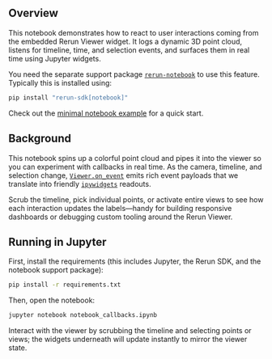 <!--[metadata]
title = "Notebook: viewer callbacks"
tags = ["Notebook", "Interactive", "Callbacks", "3D"]
thumbnail = "https://static.rerun.io/notebook_callbacks_placeholder/8b6d2c9a4b2c37a1baf7826dbf0fef1cb2f6b77d/480w.png"
thumbnail_dimensions = [480, 480]
channel = "main"
-->

## Overview

This notebook demonstrates how to react to user interactions coming from the embedded Rerun Viewer widget. It logs a dynamic 3D point cloud, listens for timeline, time, and selection events, and surfaces them in real time using Jupyter widgets.

You need the separate support package [`rerun-notebook`](https://pypi.org/project/rerun-notebook/) to use this feature. Typically this is installed using:

```bash
pip install "rerun-sdk[notebook]"
```

Check out the [minimal notebook example](https://rerun.io/examples/integrations/notebook) for a quick start.

## Background

This notebook spins up a colorful point cloud and pipes it into the viewer so you can experiment with callbacks in real time. As the camera, timeline, and selection change, [`Viewer.on_event`](https://www.rerun.io/docs/reference/sdk/rerun_notebook#rerun.notebook.Viewer.on_event) emits rich event payloads that we translate into friendly [`ipywidgets`](https://ipywidgets.readthedocs.io/) readouts.

Scrub the timeline, pick individual points, or activate entire views to see how each interaction updates the labels—handy for building responsive dashboards or debugging custom tooling around the Rerun Viewer.

## Running in Jupyter

First, install the requirements (this includes Jupyter, the Rerun SDK, and the notebook support package):

```bash
pip install -r requirements.txt
```

Then, open the notebook:

```bash
jupyter notebook notebook_callbacks.ipynb
```

Interact with the viewer by scrubbing the timeline and selecting points or views; the widgets underneath will update instantly to mirror the viewer state.
